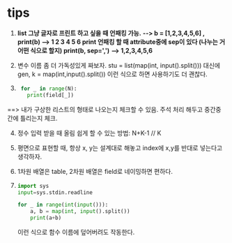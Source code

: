 # tips



1. **list 그냥 글자로 프린트 하고 싶을 때 언패킹 가능.**
   **--> b = [1,2,3,4,5,6] , print(b)
   --> 1 2 3 4 5 6
   print 언패킹 할 때 attribute중에 sep이 있다 (나누는 거 어떤 식으로 할지)
   print(b, sep=',')**
   **--> 1,2,3,4,5,6**

2. 변수 이름 좀 더 가독성있게 짜보자.
   stu = list(map(int, input().split())) 대신에
   gen, k = map(int,input().split()) 이런 식으로 하면 사용하기도 더 괜찮다.

3. ```python
    for _ in range(N):
      print(field[_])
    ```

  ==> 내가 구상한 리스트의 형태로 나오는지 체크할 수 있음. 주석 처리 해두고 중간중간에 틀리는지 체크.


4. 정수 입력 받을 때 올림 쉽게 할 수 있는 방법: N+K-1 // K



5. 평면으로 표현할 때, 항상 x, y는 설계대로 해놓고 index에 x,y를 반대로 넣는다고 생각하자.



6. 1차원 배열은 table, 2차원 배열은 field로 네이밍하면 편하다.



7. ```python
   import sys
   input=sys.stdin.readline
   
   for _ in range(int(input())):
       a, b = map(int, input().split())
       print(a+b)
   ```

   이런 식으로 함수 이름에 덮어버려도 작동한다.